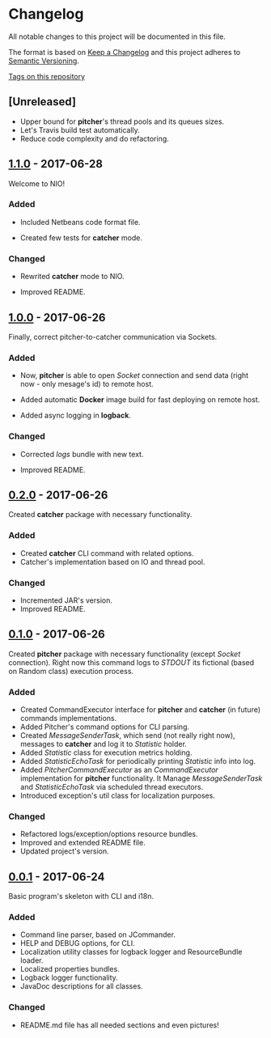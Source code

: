 
# Changelog

All notable changes to this project will be documented in this file.

The format is based on [Keep a Changelog](http://keepachangelog.com/en/1.0.0/)
and this project adheres to [Semantic Versioning](http://semver.org/spec/v2.0.0.html).

[Tags on this repository](https://github.com/xxlabaza/ping/tags)

## [Unreleased]

- Upper bound for **pitcher**'s thread pools and its queues sizes.
- Let's Travis build test automatically.
- Reduce code complexity and do refactoring.

## [1.1.0](https://github.com/xxlabaza/ping/releases/tag/1.1.0) - 2017-06-28

Welcome to NIO!

### Added

- Included Netbeans code format file.

- Created few tests for **catcher** mode.

### Changed

- Rewrited **catcher** mode to NIO.

- Improved README.

## [1.0.0](https://github.com/xxlabaza/ping/releases/tag/1.0.0) - 2017-06-26

Finally, correct pitcher-to-catcher communication via Sockets.

### Added

- Now, **pitcher** is able to open *Socket* connection and send data (right now - only mesage's id) to remote host.

- Added automatic **Docker** image build for fast deploying on remote host.

- Added async logging in **logback**.

### Changed

- Corrected *logs* bundle with new text.

- Improved README.

## [0.2.0](https://github.com/xxlabaza/ping/releases/tag/0.2.0) - 2017-06-26

Created **catcher** package with necessary functionality.

### Added

- Created **catcher** CLI command with related options.
- Catcher's implementation based on IO and thread pool.

### Changed

- Incremented JAR's version.
- Improved README.

## [0.1.0](https://github.com/xxlabaza/ping/releases/tag/0.1.0) - 2017-06-26

Created **pitcher** package with necessary functionality (except *Socket* connection). Right now this command logs to *STDOUT* its fictional (based on Random class) execution process.

### Added

- Created CommandExecutor interface for **pitcher** and **catcher** (in future) commands implementations.
- Added Pitcher's command options for CLI parsing.
- Created *MessageSenderTask*, which send (not really right now), messages to **catcher** and log it to *Statistic* holder.
- Added *Statistic* class for execution metrics holding.
- Added *StatisticEchoTask* for periodically printing *Statistic* info into log.
- Added *PitcherCommandExecutor* as an *CommandExecutor* implementation for **pitcher** functionality. It Manage *MessageSenderTask* and *StatisticEchoTask* via scheduled thread executors.
- Introduced exception's util class for localization purposes.

### Changed

- Refactored logs/exception/options resource bundles.
- Improved and extended README file.
- Updated project's version.

## [0.0.1](https://github.com/xxlabaza/ping/releases/tag/0.0.1) - 2017-06-24

Basic program's skeleton with CLI and i18n.

### Added
- Command line parser, based on JCommander.
- HELP and DEBUG options, for CLI.
- Localization utility classes for logback logger and ResourceBundle loader.
- Localized properties bundles.
- Logback logger functionality.
- JavaDoc descriptions for all classes.

### Changed
- README.md file has all needed sections and even pictures!
